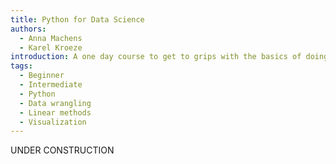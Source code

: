 ```yaml
---
title: Python for Data Science
authors:
  - Anna Machens
  - Karel Kroeze
introduction: A one day course to get to grips with the basics of doing analyses in Python; importing, cleaning, modelling and visualizing data.
tags:
  - Beginner
  - Intermediate
  - Python
  - Data wrangling
  - Linear methods
  - Visualization
---
```


UNDER CONSTRUCTION
